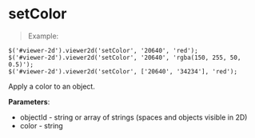 # setColor

> Example:

```javascript--jquery
$('#viewer-2d').viewer2d('setColor', '20640', 'red');
$('#viewer-2d').viewer2d('setColor', '20640', 'rgba(150, 255, 50, 0.5)');
$('#viewer-2d').viewer2d('setColor', ['20640', '34234'], 'red');
```

Apply a color to an object.

**Parameters**:

- objectId - string or array of strings (spaces and objects visible in 2D)
- color - string
